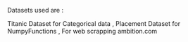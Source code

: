 Datasets used are :

  Titanic Dataset for Categorical data ,
  Placement Dataset for NumpyFunctions ,
  For web scrapping ambition.com
  
